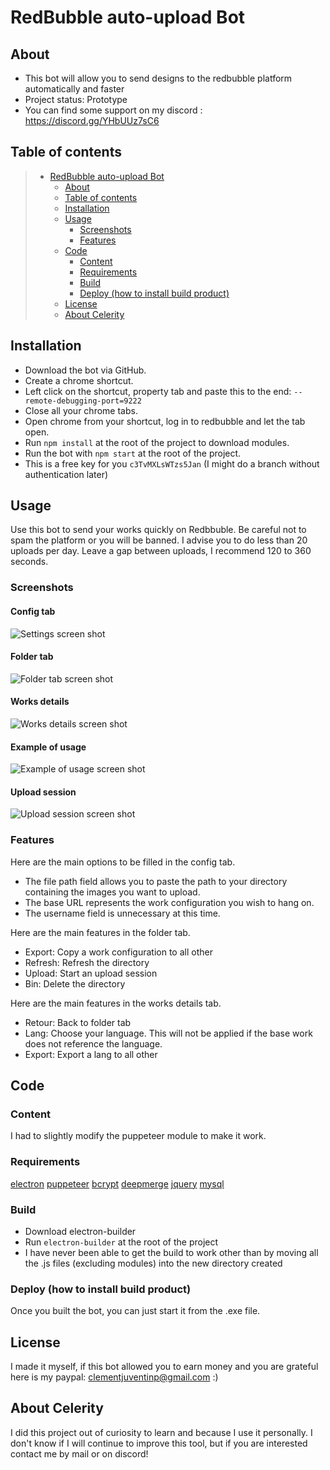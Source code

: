 # RedBubble auto-upload Bot
## About

* This bot will allow you to send designs to the redbubble platform automatically and faster
* Project status: Prototype
* You can find some support on my discord : https://discord.gg/YHbUUz7sC6

## Table of contents

> * [RedBubble auto-upload Bot](#RedBubble-auto-upload-Bot)
>   * [About](#about)
>   * [Table of contents](#table-of-contents)
>   * [Installation](#installation)
>   * [Usage](#usage)
>     * [Screenshots](#screenshots)
>     * [Features](#features)
>   * [Code](#code)
>     * [Content](#content)
>     * [Requirements](#requirements)
>     * [Build](#build)
>     * [Deploy (how to install build product)](#deploy-how-to-install-build-product)
>   * [License](#license)
>   * [About Celerity](#about-celerity)

## Installation

* Download the bot via GitHub.
* Create a chrome shortcut.
* Left click on the shortcut, property tab and paste this to the end: `--remote-debugging-port=9222`
* Close all your chrome tabs.
* Open chrome from your shortcut, log in to redbubble and let the tab open.
* Run `npm install` at the root of the project to download modules.
* Run the bot with `npm start` at the root of the project.
* This is a free key for you `c3TvMXLsWTzs5Jan` (I might do a branch without authentication later)

## Usage

Use this bot to send your works quickly on Redbbuble. Be careful not to spam the platform or you will be banned. I advise you to do less than 20 uploads per day.
Leave a gap between uploads, I recommend 120 to 360 seconds.

### Screenshots
#### Config tab
![Settings screen shot](https://github.com/clementjuventin/Javascript-ElectronJS-Celerity/blob/main/Admin/Documentation/config.PNG)

#### Folder tab
![Folder tab screen shot](https://github.com/clementjuventin/Javascript-ElectronJS-Celerity/blob/main/Admin/Documentation/oeuvres.PNG)

#### Works details
![Works details screen shot](https://github.com/clementjuventin/Javascript-ElectronJS-Celerity/blob/main/Admin/Documentation/description.PNG)

#### Example of usage
![Example of usage screen shot](https://github.com/clementjuventin/Javascript-ElectronJS-Celerity/blob/main/Admin/Documentation/exempleDutilisation.PNG)

#### Upload session
![Upload session screen shot](https://github.com/clementjuventin/Javascript-ElectronJS-Celerity/blob/main/Admin/Documentation/sesEnd.PNG)


### Features
Here are the main options to be filled in the config tab. 
* The file path field allows you to paste the path to your directory containing the images you want to upload.
* The base URL represents the work configuration you wish to hang on. 
* The username field is unnecessary at this time.

Here are the main features in the folder tab. 
* Export: Copy a work configuration to all other
* Refresh: Refresh the directory
* Upload: Start an upload session
* Bin: Delete the directory

Here are the main features in the works details tab. 
* Retour: Back to folder tab
* Lang: Choose your language. This will not be applied if the base work does not reference the language.
* Export: Export a lang to all other

## Code

### Content

I had to slightly modify the puppeteer module to make it work.

### Requirements

[electron](https://www.electronjs.org/n)
[puppeteer](https://www.npmjs.com/package/puppeteer)
[bcrypt](https://www.npmjs.com/package/bcrypt)
[deepmerge](https://www.npmjs.com/package/deepmerge)
[jquery](https://www.npmjs.com/package/jquery)
[mysql](https://www.npmjs.com/package/mysql)

### Build

* Download electron-builder
* Run `electron-builder` at the root of the project
* I have never been able to get the build to work other than by moving all the .js files (excluding modules) into the new directory created

### Deploy (how to install build product)

Once you built the bot, you can just start it from the .exe file.

## License

I made it myself, if this bot allowed you to earn money and you are grateful here is my paypal: clementjuventinp@gmail.com  :)

## About Celerity

I did this project out of curiosity to learn and because I use it personally.
I don't know if I will continue to improve this tool, but if you are interested contact me by mail or on discord!
